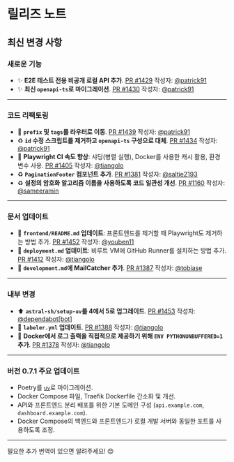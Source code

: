 # 릴리즈 노트

## 최신 변경 사항

### 새로운 기능

- ✨ **E2E 테스트 전용 비공개 로컬 API 추가**. [PR #1429](https://github.com/fastapi/full-stack-fastapi-template/pull/1429) 작성자: [@patrick91](https://github.com/patrick91)  
- ✨ **최신 `openapi-ts`로 마이그레이션**. [PR #1430](https://github.com/fastapi/full-stack-fastapi-template/pull/1430) 작성자: [@patrick91](https://github.com/patrick91)

---

### 코드 리팩토링

- 🎨 **`prefix` 및 `tags`를 라우터로 이동**. [PR #1439](https://github.com/fastapi/full-stack-fastapi-template/pull/1439) 작성자: [@patrick91](https://github.com/patrick91)  
- ♻️ **`id` 수정 스크립트를 제거하고 `openapi-ts` 구성으로 대체**. [PR #1434](https://github.com/fastapi/full-stack-fastapi-template/pull/1434) 작성자: [@patrick91](https://github.com/patrick91)  
- 👷 **Playwright CI 속도 향상**: 샤딩(병렬 실행), Docker를 사용한 캐시 활용, 환경 변수 사용. [PR #1405](https://github.com/fastapi/full-stack-fastapi-template/pull/1405) 작성자: [@tiangolo](https://github.com/tiangolo)  
- ♻️ **`PaginationFooter` 컴포넌트 추가**. [PR #1381](https://github.com/fastapi/full-stack-fastapi-template/pull/1381) 작성자: [@saltie2193](https://github.com/saltie2193)  
- ♻️ **설정의 암호화 알고리즘 이름을 사용하도록 코드 일관성 개선**. [PR #1160](https://github.com/fastapi/full-stack-fastapi-template/pull/1160) 작성자: [@sameeramin](https://github.com/sameeramin)

---

### 문서 업데이트

- 📝 **`frontend/README.md` 업데이트**: 프론트엔드를 제거할 때 Playwright도 제거하는 방법 추가. [PR #1452](https://github.com/fastapi/full-stack-fastapi-template/pull/1452) 작성자: [@youben11](https://github.com/youben11)  
- 📝 **`deployment.md` 업데이트**: 비루트 VM에 GitHub Runner를 설치하는 방법 추가. [PR #1412](https://github.com/fastapi/full-stack-fastapi-template/pull/1412) 작성자: [@tiangolo](https://github.com/tiangolo)  
- 📝 **`development.md`에 MailCatcher 추가**. [PR #1387](https://github.com/fastapi/full-stack-fastapi-template/pull/1387) 작성자: [@tobiase](https://github.com/tobiase)

---

### 내부 변경

- ⬆ **`astral-sh/setup-uv`를 4에서 5로 업그레이드**. [PR #1453](https://github.com/fastapi/full-stack-fastapi-template/pull/1453) 작성자: [@dependabot[bot]](https://github.com/apps/dependabot)  
- 👷 **`labeler.yml` 업데이트**. [PR #1388](https://github.com/fastapi/full-stack-fastapi-template/pull/1388) 작성자: [@tiangolo](https://github.com/tiangolo)  
- 🔧 **Docker에서 로그 출력을 직접적으로 제공하기 위해 `ENV PYTHONUNBUFFERED=1` 추가**. [PR #1378](https://github.com/fastapi/full-stack-fastapi-template/pull/1378) 작성자: [@tiangolo](https://github.com/tiangolo)

---

### 버전 0.7.1 주요 업데이트

- Poetry를 [`uv`](https://github.com/astral-sh/uv)로 마이그레이션.  
- Docker Compose 파일, Traefik Dockerfile 간소화 및 개선.  
- API와 프론트엔드 분리 배포를 위한 기본 도메인 구성 (`api.example.com`, `dashboard.example.com`).  
- Docker Compose의 백엔드와 프론트엔드가 로컬 개발 서버와 동일한 포트를 사용하도록 조정.  

---

필요한 추가 번역이 있으면 알려주세요! 😊
